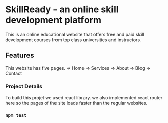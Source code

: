 # SkillReady - an online skill development platform

This is an online educational website that offers free and paid skill development courses from top class universities and instructors.

## Features
This website has five pages.
=> Home
=> Services
=> About
=> Blog
=> Contact

### Project Details
To build this projet we used react library. we also implemented react router here so the pages of the site loads faster than the regular websites.



### `npm test`




